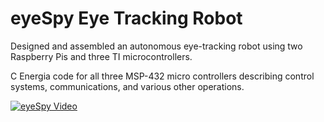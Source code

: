 # eyeSpy Eye Tracking Robot

Designed and assembled an autonomous eye-tracking robot using two Raspberry Pis and three TI microcontrollers.

C Energia code for all three MSP-432 micro controllers describing control systems, communications, and various other operations. 

[![eyeSpy Video](https://img.youtube.com/vi/watch?v=qSX2mabTQiQ/0.jpg)](https://www.youtube.com/watch?v=watch?v=qSX2mabTQiQ)
